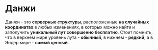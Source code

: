 # Данжи


Данжи - это **серверные структуры**, расположенные **на случайных координатах** в любых изменениях, в которых можно найти и заполучить **уникальный лут совершенно бесплатно**. Стоит помнить, что в верхнем мире уровень лута - **обычный**, в нижнем - **редкий**, а в Эндер мире - **самый ценный**.
